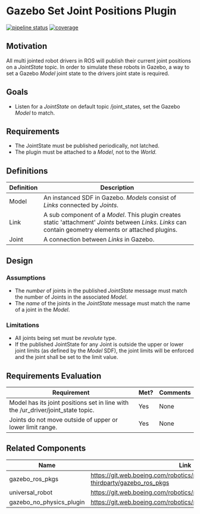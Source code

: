 # Gazebo Set Joint Positions Plugin

[![pipeline status](https://git.web.boeing.com/robotics/ros/gazebo_set_joint_positions_plugin/badges/master/pipeline.svg)](https://git.web.boeing.com/robotics/ros/gazebo_set_joint_positions_plugin/commits/master)
[![coverage](https://git.web.boeing.com/robotics/ros/gazebo_set_joint_positions_plugin/badges/master/coverage.svg)](https://git.web.boeing.com/robotics/ros/gazebo_set_joint_positions_plugin/commits/master)

## Motivation

All multi jointed robot drivers in ROS will publish their current joint positions on a _JointState_ topic.
In order to simulate these robots in Gazebo, a way to set a Gazebo _Model_ joint state to the drivers joint state is required.

## Goals

- Listen for a _JointState_ on default topic /joint_states, set the Gazebo _Model_ to match.

## Requirements

- The JointState must be published periodically, not latched.
- The plugin must be attached to a _Model_, not to the _World._

## Definitions

| Definition | Description                                                                                                              |
| ---------- | ------------------------------------------------------------------------------------------------------------------------ |
| Model       | An instanced SDF in Gazebo. _Models_ consist of _Links_ connected by _Joints_.                                                                                                               |
| Link        | A sub component of a _Model_. This plugin creates static 'attachment' _Joints_ between _Links_. _Links_ can contain geometry elements or attached plugins.                                                                                                               |
| Joint       | A connection between _Links_ in Gazebo.

## Design

### Assumptions

- The _number_ of joints in the published _JointState_ message must match the number of Joints in the associated _Model_.
- The _name_ of the joints in the _JointState_ message must match the name of a joint in the _Model_.

### Limitations

- All joints being set must be _revolute_ type.
- If the published JointState for any Joint is outside the upper or lower joint limits (as defined by the _Model_ SDF), the joint limits will be enforced and the joint shall be set to the limit value.

## Requirements Evaluation

| Requirement | Met? | Comments |
| ------------| ------- | ---------- |
| Model has its joint positions set in line with the /ur_driver/joint_state topic. | Yes | None |
| Joints do not move outside of upper or lower limit range. | Yes | None |

## Related Components

| Name                | Link                                                                       |
| ------------------- | -------------------------------------------------------------------------- |
| gazebo_ros_pkgs | https://git.web.boeing.com/robotics/ros-thirdparty/gazebo_ros_pkgs |
| universal_robot | https://git.web.boeing.com/robotics/ros/universal_robot |
| gazebo_no_physics_plugin | https://git.web.boeing.com/robotics/ros/gazebo_no_physics_plugin |